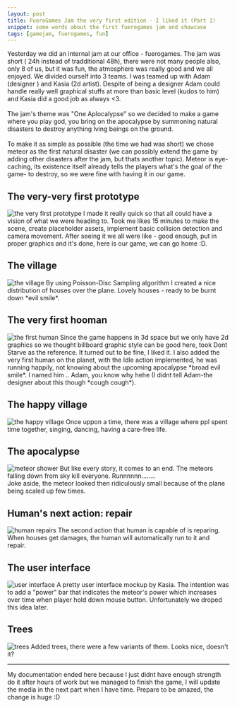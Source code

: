 ```yaml
---
layout: post
title: FueroGames Jam the very first edition - I liked it (Part 1)
snippet: some words about the first fuerogames jam and showcase 
tags: [gamejam, fuerogames, fun]
---
```


Yesterday we did an internal jam at our office - fuerogames. The jam was short ( 24h instead of tradditional 48h), there were not many people also, only 8 of us, but it was fun, the atmosphere was really good and we all enjoyed.
We divided ourself into 3 teams. I was teamed up with Adam (designer ) and Kasia (2d artist). Despite of being a designer Adam could handle really well graphical stuffs at more than basic level (kudos to him) and Kasia did a good job as always <3. <br><br>
The jam's theme was "One Aplocalypse" so we decided to make a game where you play god, you bring on the apocalypse by summoning natural disasters to destroy anything lving beings on the ground.<br><br>
To make it as simple as possible (the time we had was short) we chose meteor as the first natural disaster (we can possibly extend the game by adding other disasters after the jam, but thats another topic). Meteor is eye-caching, its existence itself already tells the players what's the goal of the game- to destroy, so we were fine with having it in our game.

## The very-very first prototype
![the very first prototype][image-first-prototype]
I made it really quick so that all could have a vision of what we were heading to. Took me likes 15 minutes to make the scene, create placeholder assets, implement basic collision detection and camera movement. After seeing it we all were like - good enough, put in proper graphics and it's done, here is our game, we can go home :D.

## The village
![the village][image-village]
By using Poisson-Disc Sampling algorithm I created a nice distribution of houses over the plane. Lovely houses - ready to be burnt down \*evil smile\*.

## The very first hooman
![the first human][image-first-human]
Since the game happens in 3d space but we only have 2d graphics so we thought billboard graphic style can be good here, took Dont Starve as the reference. It turned out to be fine, I liked it. I also added the very first human on the planet, with the Idle action implemented, he was running happily, not knowing about the upcoming apocalypse \*broad evil smile\*. I named him .. Adam, you know why hehe (I didnt tell Adam-the designer about this though \*cough cough\*).

## The happy village
![the happy village][image-happy-village]
Once uppon a time, there was a village where ppl spent time together, singing, dancing, having a care-free life.

## The apocalypse
![meteor shower][image-meteor-shower]
But like every story, it comes to an end. The meteors falling down from sky kill everyone. Runnnnnn........<br>
Joke aside, the meteor looked then ridiculously small because of the plane being scaled up few times.

## Human's next action: repair
![human repairs][image-human-repair]
The second action that human is capable of is reparing. When houses get damages, the human will automatically run to it and repair.

## The user interface
![user interface][image-user-interface]
A pretty user interface mockup by Kasia. The intention was to add a "power" bar that indicates the meteor's power which increases over time when player hold down mouse button. Unfortunately we droped this idea later.

## Trees
![trees][image-trees]
Added trees, there were a few variants of them. Looks nice, doesn't it? 

---
My documentation ended here because I just didnt have enough strength do it after hours of work but we managed to finish the game, I will update the media in the next part when I have time. Prepare to be amazed, the change is huge :D<br>

[image-first-prototype]:https://i.imgur.com/2SzLMbM.gif
[image-village]:https://i.imgur.com/H1x8b3L.gif
[image-first-human]:https://i.imgur.com/2vBxMhR.gif
[image-happy-village]:https://i.imgur.com/tZ6KfL3.gif
[image-meteor-shower]:https://i.imgur.com/7WCBTZY.gif
[image-human-repair]:https://i.imgur.com/JVHsKkR.gif
[image-user-interface]:https://i.imgur.com/cKARhYj.png
[image-trees]:https://i.imgur.com/aMZbZ8e.gif
